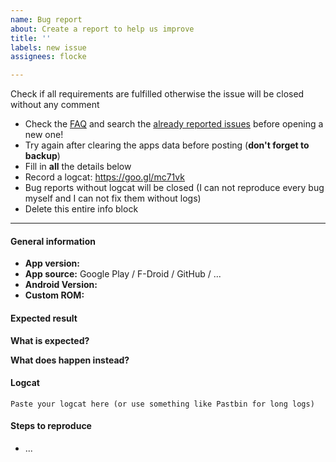 ```yaml
---
name: Bug report
about: Create a report to help us improve
title: ''
labels: new issue
assignees: flocke

---
```


Check if all requirements are fulfilled otherwise the issue will be closed without any comment

  * Check the [FAQ](https://github.com/andOTP/andOTP/wiki/Frequently-Asked-Questions) and search the [already reported issues](https://github.com/andOTP/andOTP/issues) before opening a new one!
  * Try again after clearing the apps data before posting (**don't forget to backup**)
  * Fill in **all** the details below
  * Record a logcat: https://goo.gl/mc71vk
  * Bug reports without logcat will be closed (I can not reproduce every bug myself and I can not fix them without logs)
  * Delete this entire info block

-----------------------------

#### General information

* **App version:**
* **App source:** Google Play / F-Droid / GitHub / ...
* **Android Version:**
* **Custom ROM:**

#### Expected result
**What is expected?** 

**What does happen instead?**

#### Logcat
```
Paste your logcat here (or use something like Pastbin for long logs)
```

#### Steps to reproduce
 
 * ...
